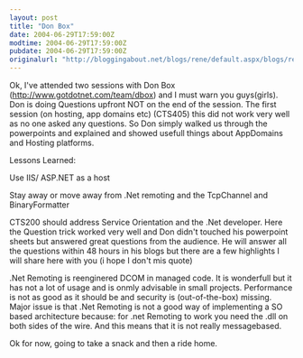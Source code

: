 ```yaml
---
layout: post
title: "Don Box"
date: 2004-06-29T17:59:00Z
modtime: 2004-06-29T17:59:00Z
pubdate: 2004-06-29T17:59:00Z
originalurl: "http://bloggingabout.net/blogs/rene/default.aspx/blogs/rene/archive/2004/06/29/1088.aspx"
---
```



<p>Ok, I've attended two sessions with Don Box (<a href="http://www.gotdotnet.com/team/dbox">http://www.gotdotnet.com/team/dbox</a>) and I must warn you guys(girls). Don is doing Questions upfront NOT on the end of the session. The first session (on hosting, app domains etc) (CTS405) this did not work very well as no one asked any questions. So Don simply walked us through the powerpoints and explained and showed usefull things about AppDomains and Hosting platforms.</p><p>Lessons Learned:</p><p>Use IIS/ ASP.NET as a host</p><p>Stay away or move away from .Net remoting and the TcpChannel and BinaryFormatter</p><p>CTS200 should address Service Orientation and the .Net developer. Here the Question trick worked very well and Don didn't touched his powerpoint sheets but answered great questions from the audience. He will answer all the questions within 48 hours in his blogs but there are a few highlights I will share here with you (i hope I don't mis quote)</p><p>.Net Remoting is reenginered DCOM in managed code. It is wonderfull but it has not a lot of usage and is onmly advisable in small projects. Performance is not as good as it should be and security is (out-of-the-box) missing. Major issue is that .Net Remoting is not a good way of implementing a SO based architecture because: for .net Remoting to work you need the .dll on both sides of the wire. And this means that it is not really messagebased.</p><p>Ok for now, going to take a snack and then a ride home.</p>
